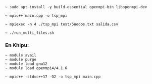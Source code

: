 ```
~ sudo apt install -y build-essential openmpi-bin libopenmpi-dev
```

```
~ mpic++ main.cpp -o tsp_mpi
```

```
~ mpiexec -n 4 ./tsp_mpi test/5nodos.txt salida.csv
```

```
~ ./run_multi_files.sh
```

### En Khipu:

```
~ module avail
~ module purge
~ module load gnu12
~ module load openmpi4/4.1.6
```

```
~ mpic++ -std=c++17 -O2 -o tsp_mpi main.cpp
```
